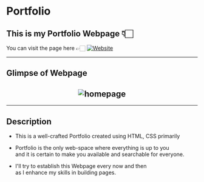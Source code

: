 # Portfolio 
## This is my Portfolio Webpage 👇🏻
You can visit the page here 👉🏻  [![Website](https://img.shields.io/badge/-Website-orange)](https://tiwaryaniket.github.io/portfolio/-/)

---

## Glimpse of Webpage
<h2 align="center">
  <img src="https://github.com/tiwaryaniket/portfolio/blob/master/homepage.PNG" alt="homepage">
</h2>

---
## Description
* This is a  well-crafted Portfolio created using HTML, CSS primarily <br>

* Portfolio is the only web-space where everything is up to you <br>
and it is certain to make you available and searchable for everyone.

* I'll try to establish this Webpage every now and then <br>
as I enhance my skills in building pages.
